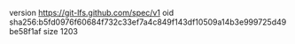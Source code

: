 version https://git-lfs.github.com/spec/v1
oid sha256:b5fd0976f60684f732c33ef7a4c849f143df10509a14b3e999725d49be58f1af
size 1203
